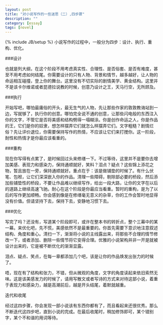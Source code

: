 ```yaml
---
layout: post
title: "对小说写作的一些迷思（二）,四步骤"
description: ""
category: [essay]
tags: [novel]
---
```

{% include JB/setup %}
小说写作的过程中，一般分为四步：设计、执行、重构、优化。

###设计

也就是列大纲，在这个阶段不用考虑真实性、合理性、是否俗套、是否有难度，甚至不用考虑如何结尾。你需要设计的只有人物、背景和情节，越多越好，让人物的命运相互碰撞，登上你的舞台。这里没有不切实际的剧情美学、黄金结构。这里并不是该卡尔维诺或者昆德拉说教的时候，创意乃设计之王，天马行空，无所顾及。

###执行

开始写吧，哪怕最庸俗的开头，最无生气的人物，先让那些作家的敦敦教诲站到一边，写就够了，执行你的创意。哪怕完全说不通的创意，让那些闪电般的东西注入你的文字，不管它是否将美感和结构劈得一塌糊涂。你是创作命运之人，你是作品的王，它们是你的奴隶，想怎样摆弄它们就怎么样摆弄它们。文字粗糙？剧情烂俗？先让评价退位，你需要保持写作的热情，不应该让它们来打搅你。这一阶段，耐性和热情才是你最应该看重的。

###重构

现在你写得有点累了，是时候回过头来修缮一下。不过等待，这里并不是要你去增加美感、表现力和感染力，保持通顺就好，笑料？泪点？疑点？这些锦上添花之物，暂且放在一旁，保持通顺就好。重点在于：该是做铺垫的时候了。有什么伏笔、包袱，让它们深深嵌入你的作品。清理一些障碍，剔除部必要的桥段，然后添加些铺垫性的桥段，不要让作品难以继续写作，给出一段大路，让你的文字在以后的道路上继续高速飞驰。耐心在这个阶段是你最应当看重。暂时的重构，是为了以后的写作更加顺畅。你会感到像是在修缮毫无意义的杂草，你的工作会暂时地显得没有价值。但请坚持下去，保持下去，安静地习惯下去。

###优化

写完了吗？还没有，写道某个阶段即可，或许在整本书的转折点，整个三幕中的某一幕。来优化吧，先不慌，美感依然不是最重要的。你首先需要下意识地注意叙述结构、角度和重心。清扫一下，渐渐将小说的主线露出来，将那些不合理的情节修改一下，或者添加、删除一些情节将它变得合理。优雅的小说架构并非一开是就被设计出来的，它是被不断优化的渐渐显露。

泪点、疑点、笑点，在每一章都添加几个吧，该是让你的作品焕发出张力的时候了。

唔，现在有了结构和张力，不错，但从微观的角度，文字的角度读起来依旧索然无味。这是该美感发力的时候了，请用写散文或者写诗的方式来对待这部小说，着重于表现力和感染力，越是高潮前后，越是开头结尾，着默就越重。

迭代和收尾

经过这四步骤，你会发现一部小说该有东西你都有了，而且看起来还很优秀。那么不断迭代这四步吧，直到小说的完成。在最后收尾时，稍加修饰即可，某个错别字，某个不和谐的用词等待。
